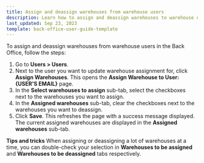 ```yaml
---
title: Assign and deassign warehouses from warehouse users
description: Learn how to assign and deassign warehouses to warehouse users in the Back Office
last_updated: Sep 23, 2023
template: back-office-user-guide-template
---
```


To assign and deassign warehouses from warehouse users in the Back Office, follow the steps:


1. Go to **Users&nbsp;<span aria-label="and then">></span> Users**.
2. Next to the user you want to update warehouse assignment for, click **Assign Warehouses**.
  This opens the **Assign Warehouse to User: {USER'S EMAIL}** page.
3. In the **Select warehouses to assign** sub-tab, select the checkboxes next to the warehouses you want to assign.
4. In the **Assigned warehouses** sub-tab, clear the checkboxes next to the warehouses you want to deassign.
5. Click **Save**.
    This refreshes the page with a success message displayed. The current assigned warehouses are displayed in the **Assigned warehouses** sub-tab.

**Tips and tricks**
When assigning or deassigning a lot of warehouses at a time, you can double-check your selection in **Warehouses to be assigned** and **Warehouses to be deassigned** tabs respectively.
